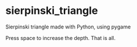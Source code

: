 # sierpinski_triangle
Sierpinski triangle made with Python, using pygame


Press space to increase the depth. That is all.
